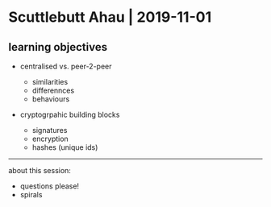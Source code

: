 # Scuttlebutt Ahau | 2019-11-01

## learning objectives

- centralised vs. peer-2-peer
  - similarities
  - differennces
  - behaviours

- cryptogrpahic building blocks
  - signatures
  - encryption
  - hashes (unique ids)

---

about this session:
- questions please!
- spirals
